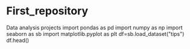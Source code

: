 # First_repository
Data analysis projects
import pondas as pd
import numpy as np
import seaborn as sb
import matplotlib.pyplot as plt
df=sb.load_dataset("tips")
df.head()
